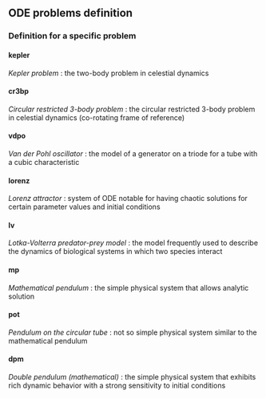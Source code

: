 ## ODE problems definition

### Definition for a specific problem

#### kepler

_Kepler problem_
: the two-body problem in celestial dynamics

#### cr3bp

_Circular restricted 3-body problem_
: the circular restricted 3-body problem in celestial dynamics (co-rotating frame of reference)

#### vdpo

_Van der Pohl oscillator_
: the model of a generator on a triode for a tube with a cubic characteristic

#### lorenz

_Lorenz attractor_
: system of ODE notable for having chaotic solutions for certain parameter values and initial conditions

#### lv

_Lotka-Volterra predator-prey model_
: the model frequently used to describe the dynamics of biological systems in which two species interact

#### mp

_Mathematical pendulum_
: the simple physical system that allows analytic solution

#### pot

_Pendulum on the circular tube_
: not so simple physical system similar to the mathematical pendulum

#### dpm

_Double pendulum (mathematical)_
: the simple physical system that exhibits rich dynamic behavior with a strong sensitivity to initial conditions
